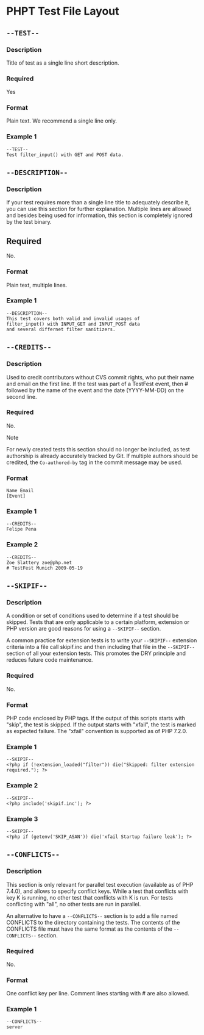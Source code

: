 # PHPT Test File Layout

## ``--TEST--``

### Description

Title of test as a single line short description.

### Required

Yes

### Format

Plain text. We recommend a single line only.

### Example 1

````
--TEST--
Test filter_input() with GET and POST data.
````

## ``--DESCRIPTION--``

### Description

If your test requires more than a single line title to adequately describe it, you can use this
section for further explanation. Multiple lines are allowed and besides being used for
information, this section is completely ignored by the test binary.

## Required

No.

### Format
Plain text, multiple lines.

### Example 1

````
--DESCRIPTION--
This test covers both valid and invalid usages of
filter_input() with INPUT_GET and INPUT_POST data
and several differnet filter sanitizers.
````

## ``--CREDITS--``

### Description

Used to credit contributors without CVS commit rights, who put their name and email on the first
line. If the test was part of a TestFest event, then # followed by the name of the event and the
date (YYYY-MM-DD) on the second line.

### Required

No.

> [!NOTE]
> For newly created tests this section should no longer be included, as test authorship is
> already accurately tracked by Git. If multiple authors should be credited, the
> ``Co-authored-by`` tag in the commit message may be used.

### Format

````
Name Email
[Event]
````

### Example 1

````
--CREDITS--
Felipe Pena
````

### Example 2

````
--CREDITS--
Zoe Slattery zoe@php.net
# TestFest Munich 2009-05-19
````

## ``--SKIPIF--``

### Description

A condition or set of conditions used to determine if a test should be skipped. Tests that are
only applicable to a certain platform, extension or PHP version are good reasons for using a
``--SKIPIF--`` section.

A common practice for extension tests is to write your ``--SKIPIF--`` extension criteria into a
file call skipif.inc and then including that file in the ``--SKIPIF--`` section of all your
extension tests. This promotes the DRY principle and reduces future code maintenance.

### Required

No.

### Format

PHP code enclosed by PHP tags. If the output of this scripts starts with "skip", the test is
skipped. If the output starts with "xfail", the test is marked as expected failure. The "xfail"
convention is supported as of PHP 7.2.0.

### Example 1

````
--SKIPIF--
<?php if (!extension_loaded("filter")) die("Skipped: filter extension required."); ?>
````

### Example 2

````
--SKIPIF--
<?php include('skipif.inc'); ?>
````

### Example 3

````
--SKIPIF--
<?php if (getenv('SKIP_ASAN')) die('xfail Startup failure leak'); ?>
````

## ``--CONFLICTS--``

### Description

This section is only relevant for parallel test execution (available as of PHP 7.4.0), and allows
to specify conflict keys. While a test that conflicts with key K is running, no other test that
conflicts with K is run. For tests conflicting with "all", no other tests are run in parallel.

An alternative to have a ``--CONFLICTS--`` section is to add a file named CONFLICTS to the
directory containing the tests. The contents of the CONFLICTS file must have the same format as
the contents of the ``--CONFLICTS--`` section.

### Required

No.

### Format

One conflict key per line. Comment lines starting with # are also allowed.

### Example 1

````
--CONFLICTS--
server
````
